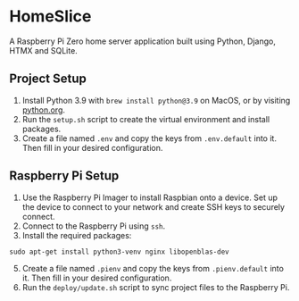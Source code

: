 # HomeSlice

A Raspberry Pi Zero home server application built using Python, Django, HTMX and SQLite.

## Project Setup

1. Install Python 3.9 with `brew install python@3.9` on MacOS, or by visiting [python.org](https://www.python.org/downloads/).
2. Run the `setup.sh` script to create the virtual environment and install packages.
3. Create a file named `.env` and copy the keys from `.env.default` into it. Then fill in your desired configuration.

## Raspberry Pi Setup

1. Use the Raspberry Pi Imager to install Raspbian onto a device. Set up the device to connect to your network and create SSH keys to securely connect.
2. Connect to the Raspberry Pi using `ssh`.
4. Install the required packages:
```
sudo apt-get install python3-venv nginx libopenblas-dev
```
5. Create a file named `.pienv` and copy the keys from `.pienv.default` into it. Then fill in your desired configuration.
6. Run the `deploy/update.sh` script to sync project files to the Raspberry Pi.
